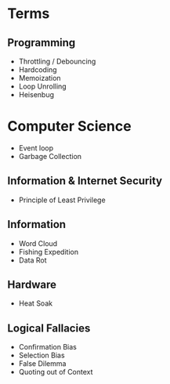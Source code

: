 # Terms

## Programming

- Throttling / Debouncing
- Hardcoding
- Memoization
- Loop Unrolling
- Heisenbug

# Computer Science

- Event loop
- Garbage Collection

## Information & Internet Security

- Principle of Least Privilege

## Information

- Word Cloud
- Fishing Expedition
- Data Rot

## Hardware

- Heat Soak

## Logical Fallacies

- Confirmation Bias
- Selection Bias
- False Dilemma
- Quoting out of Context
